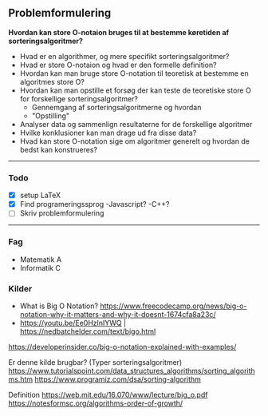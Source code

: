 
## Problemformulering
**Hvordan kan store O-notaion bruges til at bestemme køretiden af sorteringsalgoritmer?**
- Hvad er en algorithmer, og mere specifikt sorteringsalgoritmer?
- Hvad er store O-notaion og hvad er den formelle definition?
- Hvordan kan man bruge store O-notation til teoretisk at bestemme en algoritmes store O?
- Hvordan kan man opstille et forsøg der kan teste de teoretiske store O for forskellige sorteringsalgoritmer?
	- Gennemgang af sorteringsalgoritmerne og hvordan 
	- "Opstilling"
- Analyser data og sammenlign resultaterne for de forskellige algoritmer
- Hvilke konklusioner kan man drage ud fra disse data?
- Hvad kan store O-notation sige om algoritmer generelt og hvordan de bedst kan konstrueres?


---

### Todo
- [x] setup LaTeX
- [x] Find programeringssprog
	-Javascript?
	-C++?
- [ ] Skriv problemformulering

---

### Fag
- Matematik A
- Informatik C

### Kilder

- What is Big O Notation?
	https://www.freecodecamp.org/news/big-o-notation-why-it-matters-and-why-it-doesnt-1674cfa8a23c/
- https://youtu.be/Ee0HzlnIYWQ | https://nedbatchelder.com/text/bigo.html

https://developerinsider.co/big-o-notation-explained-with-examples/


Er denne kilde brugbar? (Typer sorteringsalgoritmer)
https://www.tutorialspoint.com/data_structures_algorithms/sorting_algorithms.htm
https://www.programiz.com/dsa/sorting-algorithm



Definition
https://web.mit.edu/16.070/www/lecture/big_o.pdf
https://notesformsc.org/algorithms-order-of-growth/
